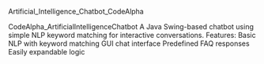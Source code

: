 Artificial_Intelligence_Chatbot_CodeAlpha

CodeAlpha_ArtificialIntelligenceChatbot A Java Swing-based chatbot using simple NLP keyword matching for interactive conversations. Features: Basic NLP with keyword matching GUI chat interface Predefined FAQ responses Easily expandable logic
